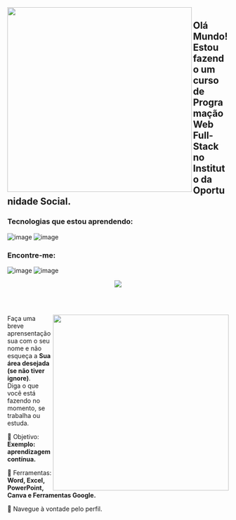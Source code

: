 <img align="left" src="https://github.com/Israel7Nunes/Israel7Nunes/assets/146981921/4cffaff9-8ad1-4ab8-9977-f714e21b7d9f" widht="370px" height="420px">

## Olá Mundo! Estou fazendo um curso de Programação Web Full-Stack no Instituto da Oportunidade Social.

### Tecnologias que estou aprendendo: 

![image](https://github.com/Israel7Nunes/Israel7Nunes/assets/146981921/eae8c2e8-9b40-4d0e-8174-1c2c73ce446f)
![image](https://github.com/Israel7Nunes/Israel7Nunes/assets/146981921/697c5290-6281-41ca-8bcc-5f95355f65d5)

### Encontre-me:

![image](https://github.com/Israel7Nunes/Israel7Nunes/assets/146981921/4ea4fb24-abb4-4553-ae69-22a99135beaf)
![image](https://github.com/Israel7Nunes/Israel7Nunes/assets/146981921/741d0dfa-9e46-40c4-ab4d-69971951c573)


<div align="center"> 

  
 <a href="https://github.com/MarquinCss/github-readme-stats"><img align="center" src="https://github-readme-stats.vercel.app/api/top-langs/?username=Israel7Nunes&layout=compact&theme=dark&hide_border=true" /></a> 





</img>

</div>

<br> <br>

<img src="https://raw.githubusercontent.com/MicaelliMedeiros/micaellimedeiros/master/image/computer-illustration.png" min-width="400px" max-width="400px" width="400px" align="right">

<p align="left"> 
  Faça uma breve aprensentação sua com o seu nome e não esqueça a <strong>Sua área desejada (se não tiver ignore)</strong>. <br>
  Diga o que você está fazendo no momento, se trabalha ou estuda.
</p>

<p align="left">
 
  🦄 Objetivo: **Exemplo: aprendizagem contínua.**
</p>

<p align="left">
</p>

  💼 Ferramentas:  **Word, Excel, PowerPoint, Canva e Ferramentas Google.**


<p align="left">
  💌 Navegue à vontade pelo perfil.
</p>












</img>
